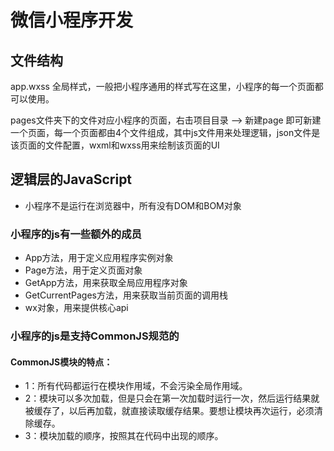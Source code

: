 # 微信小程序开发
## 文件结构
app.wxss 全局样式，一般把小程序通用的样式写在这里，小程序的每一个页面都可以使用。

pages文件夹下的文件对应小程序的页面，右击项目目录 --> 新建page 即可新建一个页面，每一个页面都由4个文件组成，其中js文件用来处理逻辑，json文件是该页面的文件配置，wxml和wxss用来绘制该页面的UI
## 逻辑层的JavaScript
* 小程序不是运行在浏览器中，所有没有DOM和BOM对象
### 小程序的js有一些额外的成员
* App方法，用于定义应用程序实例对象
* Page方法，用于定义页面对象
* GetApp方法，用来获取全局应用程序对象
* GetCurrentPages方法，用来获取当前页面的调用栈
* wx对象，用来提供核心api
### 小程序的js是支持CommonJS规范的
#### CommonJS模块的特点：
* 1：所有代码都运行在模块作用域，不会污染全局作用域。
* 2：模块可以多次加载，但是只会在第一次加载时运行一次，然后运行结果就被缓存了，以后再加载，就直接读取缓存结果。要想让模块再次运行，必须清除缓存。
* 3：模块加载的顺序，按照其在代码中出现的顺序。